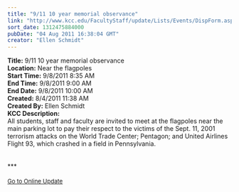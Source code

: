 ```yaml
---
title: "9/11 10 year memorial observance"
link: "http://www.kcc.edu/FacultyStaff/update/Lists/Events/DispForm.aspx?ID=131"
sort_date: 1312475884000
pubDate: "04 Aug 2011 16:38:04 GMT"
creator: "Ellen Schmidt"
---
```


<div><b>Title:</b> 9/11 10 year memorial observance</div>
<div><b>Location:</b> Near the flagpoles</div>
<div><b>Start Time:</b> 9/8/2011 8:35 AM</div>
<div><b>End Time:</b> 9/8/2011 9:00 AM</div>
<div><b>End Date:</b> 9/8/2011 10:00 AM</div>
<div><b>Created:</b> 8/4/2011 11:38 AM</div>
<div><b>Created By:</b> Ellen Schmidt</div>
<div><b>KCC Description:</b> <div class="ExternalClass68AB711206FE47A6A4C0E0E7857B32EF">
<div>All students, staff and faculty are invited to meet at the flagpoles near the main parking lot to pay their respect to the victims of the Sept. 11, 2001 terrorism attacks on the World Trade Center; Pentagon; and United Airlines Flight 93, which crashed in a field in Pennsylvania.  </div></div>
<div> </div>
<div> </div>
<div>***</div>
<div> </div>
<div>
<div><font size="2"><a href="/FacultyStaff/update/Pages/dailyupdate.aspx">Go to Online Update</a></font></div>
<div><font size="2"></font> </div>
<div> </div></div>
<div></div></div>
